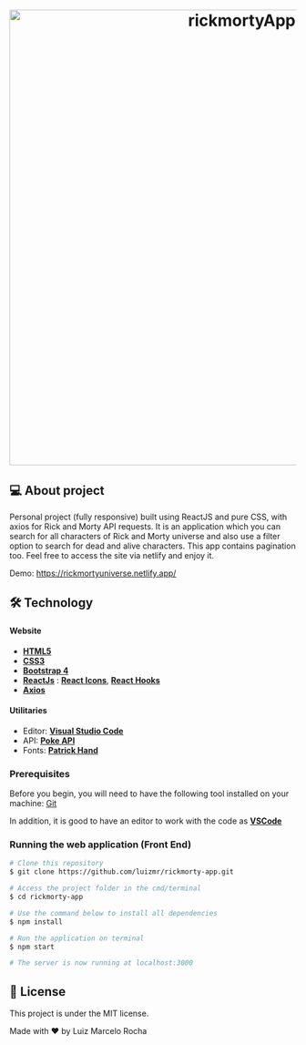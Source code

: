 <h1 align="center">
    <img alt="rickmortyApp" title="#rickmortyApp" src="./assets/gif1.gif" width="800px"/>
</h1>

## 💻 About project

Personal project (fully responsive) built using ReactJS and pure CSS, with axios for Rick and Morty API requests. It is an application which you can search for all characters of Rick and Morty universe and also use a filter option to search for dead and alive characters. This app contains pagination too. Feel free to access the site via netlify and enjoy it.

Demo: https://rickmortyuniverse.netlify.app/

## 🛠 Technology

#### **Website**

-   **[HTML5](https://developer.mozilla.org/pt-BR/docs/Web/HTML/HTML5)**
-   **[CSS3](https://www.w3schools.com/css/)**
-   **[Bootstrap 4](https://getbootstrap.com/)**
-   **[ReactJs](https://pt-br.reactjs.org/)** : **[React Icons](https://react-icons.github.io/react-icons/)**, **[React Hooks](https://pt-br.reactjs.org/docs/hooks-intro.html)**
-   **[Axios](https://www.npmjs.com/package/axios)**

#### **Utilitaries**

-   Editor: **[Visual Studio Code](https://code.visualstudio.com/)**
-   API: **[Poke API](https://rickandmortyapi.com/documentation/)**
-   Fonts: **[Patrick Hand](https://fonts.google.com/specimen/Patrick+Hand)**

### Prerequisites

Before you begin, you will need to have the following tool installed on your machine:
[Git](https://git-scm.com)

In addition, it is good to have an editor to work with the code as **[VSCode](https://code.visualstudio.com/)**

### Running the web application (Front End)

```bash
# Clone this repository
$ git clone https://github.com/luizmr/rickmorty-app.git

# Access the project folder in the cmd/terminal
$ cd rickmorty-app

# Use the command below to install all dependencies
$ npm install

# Run the application on terminal
$ npm start

# The server is now running at localhost:3000
```

## 📝 License

This project is under the MIT license.

Made with ❤️ by Luiz Marcelo Rocha
